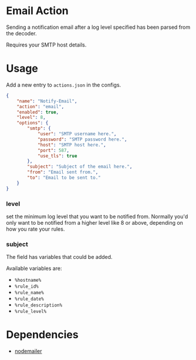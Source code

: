 # Email Action
Sending a notification email after a log level specified has been parsed from the decoder.

Requires your SMTP host details.

# Usage
Add a new entry to `actions.json` in the configs.

```json
{
    "name": "Notify-Email",
    "action": "email",
    "enabled": true,
    "level": 8,
    "options": {
        "smtp": {
            "user": "SMTP username here.",
            "password": "SMTP password here.",
            "host": "SMTP host here.",
            "port": 587,
            "use_tls": true
        },
        "subject": "Subject of the email here.",
        "from": "Email sent from.",
        "to": "Email to be sent to."
    }
}
```

### level
set the minimum log level that you want to be notified from. Normally you'd only want to be notified from a higher level like 8 or above, depending on how you rate your rules.

### subject
The field has variables that could be added.

Available variables are:
- `%hostname%`
- `%rule_id%`
- `%rule_name%`
- `%rule_date%`
- `%rule_description%`
- `%rule_level%`

# Dependencies
- [nodemailer](https://www.npmjs.com/package/nodemailer)
